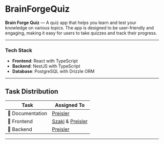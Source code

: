 # BrainForgeQuiz

**Brain Forge Quiz** — A quiz app that helps you learn and test your knowledge on various topics. The app is designed to be user-friendly and engaging, making it easy for users to take quizzes and track their progress. 

---

### Tech Stack

- **Frontend**: React with TypeScript
- **Backend**: NestJS with TypeScript
- **Database**: PostgreSQL with Drizzle ORM

---

## Task Distribution

| Task                          | Assigned To                                                                              |
| ----------------------------- | ---------------------------------------------------------------------------------------- |
| 📝 Documentation              | [Preisler](https://github.com/preisler25)                                               |
| 🎨 Frontend                   | [Szaki](https://github.com/szaki-dev) & [Preisler](https://github.com/preisler25) |
| 🧠 Backend                    | [Preisler](https://github.com/hrustinszkiadam)                                   |

---
